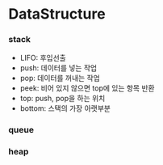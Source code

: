 # DataStructure

### stack
* LIFO: 후입선출
* push: 데이터를 넣는 작업
* pop: 데이터를 꺼내는 작업
* peek: 비어 있지 않으면 top에 있는 항목 반환
* top: push, pop을 하는 위치
* bottom: 스택의 가장 아랫부분

### queue


### heap

